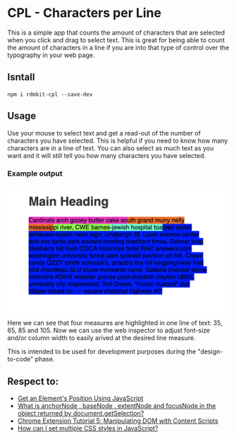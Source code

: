 # CPL - Characters per Line

This is a simple app that counts the amount of characters that are selected when you click and drag to select text. This is great for being able to count the amount of characters in a line if you are into that type of control over the typography in your web page. 


## Isntall
```
npm i rdmkit-cpl --save-dev
```

## Usage
Use your mouse to select text and get a read-out of the number of characters you have selected. This is helpful if you need to know how many characters are in a line of text. You can also select as much text as you want and it will still tell you how many characters you have selected.

### Example output

![MZR example](https://github.com/brownerd/mzr/blob/master/example.png?raw=true "MZR example")

Here we can see that four measures are highlighted in one line of text: 35, 65, 85 and 105. Now we can use the web inspector to adjust font-size and/or column width to easily arived at the desired line measure.

This is intended to be used for development purposes during the "design-to-code" phase.



## Respect to:
 - [Get an Element's Position Using JavaScript](https://www.kirupa.com/html5/get_element_position_using_javascript.htm)
 - [What is anchorNode , baseNode , extentNode and focusNode in the object returned by document.getSelection?](https://stackoverflow.com/questions/27241281/what-is-anchornode-basenode-extentnode-and-focusnode-in-the-object-returned)
 - [Chrome Extension Tutorial 5: Manipulating DOM with Content Scripts](https://www.youtube.com/watch?v=AQN1CWjHDzg)
 - [How can I set multiple CSS styles in JavaScript?](https://stackoverflow.com/questions/3968593/how-can-i-set-multiple-css-styles-in-javascript/47136113)

